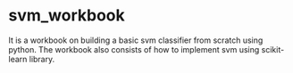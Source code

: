 # svm_workbook
It is a workbook on building a basic svm classifier from scratch using python. The workbook also consists of how to implement svm using scikit-learn library.
